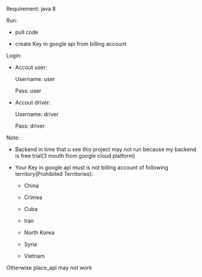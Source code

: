 Requirement: java 8

Run: 
-	pull code

-	create Key in google api from billing account

Login: 
-	Accout user:

	  Username: user
	  
	  Pass: user
	  
-	Accout driver:

	  Username: driver
	  
	  Pass: driver

Note: 
-	Backend in time that u see this project may not run because my backend is free trial(3 mouth from google cloud platform)

-	Your Key in google api must is not billing account of following territory(Prohibited Territories):

	- China

	- Crimea

	- Cuba

	- Iran

	- North Korea

	- Syria

	- Vietnam

Otherwise place_api may not work